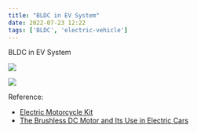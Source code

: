 ```yaml
---
title: "BLDC in EV System"
date: 2022-07-23 12:22
tags: ['BLDC', 'electric-vehicle']
---
```


BLDC in EV System

![](https://www.mdpi.com/energies/energies-10-01875/article_deploy/html/images/energies-10-01875-g003-550.jpg)

![](https://www.renesas.com/sites/default/files/styles/block_diagram_980_/public/media/images/e-bike-system-solution-block-diagram-cn023.png?itok=X43_kqJf)



Reference:
- [Electric Motorcycle Kit](https://www.goldenmotor.com/eMotorcycle/frame-emotor.htm)
- [The Brushless DC Motor and Its Use in Electric Cars](https://buildipedia.com/aec-pros/design-news/the-brushless-dc-motor-and-its-use-in-electric-cars)